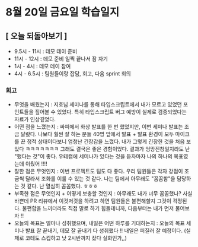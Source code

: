 # 8월 20일 금요일 학습일지

## [ 오늘 되돌아보기 ]

- 9.5시 - 11시 : 데모 데이 준비
- 11시 - 12시 : 데모 준비 일찍 끝나서 잠 자기
- 1시 - 4시 : 데모 데이 참여
- 4시 - 6.5시 : 팀원들이랑 잡담, 회고, 다음 sprint 회의

### 회고

- 무엇을 배웠는지 : 지호님 세미나를 통해 타입스크립트에서 내가 모르고 있었던 포인트들을 짚어볼 수 있었다. 특히 타입스크립트 버그 예방이 실제로 검증되었다는 자료가 인상깊었다.
- 어떤 점을 느꼈는지 : 싸피에서 화상 발표를 한 번 했었지만, 이번 세미나 발표는 조금 달랐다. 
나보다 훨씬 잘 하는 분들 40명 앞에서 발표 + 발표 환경이 모두 마이크를 끈 정적 상태이다보니 엄청난 긴장감을 느꼈다. 내가 그렇게 긴장한 것을 처음 보았다 ㅋㅋㅋㅋㅋㅋㅋ 
그래도 결국은 좋은 경험이었다. 결과가 엉망진창일지라도 난 "했다는 것"이 좋다. 우테캠에 세미나가 있다는 것을 듣자마자 나의 하나의 목표였는데 이뤘어 !!!!
- 잘한 점은 무엇인지 : 이번 프로젝트도 팀도 다 좋다. 우리 팀원들은 각자 강점이 조금씩 달라서 조화를 이룰 수 있는 것 같다. 나는 팀에서 아무래도 "꼼꼼함"을 담당하는 것 같다. 난 열심히 꼼꼼했다. ㅎㅎㅎ
- 부족한 점은 무엇인지 + 어떻게 보충할 것인지 : 아무래도 내가 너무 꼼꼼했나? 사실 바쁜데 PR 리뷰에서 이것저것을 하려고 하면 팀원들은 불편해할지 그것이 걱정된다. 불편함을 느끼더라도 직접 말로 하기 힘들테니까, 다음부터는 내가 먼저 물어보자 !!
- 오늘의 목표는 얼마나 성취했으며, 내일은 어떤 하루를 기대하는지 : 오늘의 목표 세미나 발표 잘 끝내기, 데모 잘 끝내기 다 성취했다 !! 내일은 퍼질러 잘 예정이다. (실제로 코테도 스킵하고 낮 2시반까지 잤다 실화인가,,)
